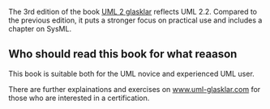 The 3rd edition of the book [UML 2 glasklar](Readme.md) reflects UML 2.2. Compared to the previous edition, it puts a stronger focus on practical use and includes a chapter on SysML.

## Who should read this book for what reaason
This book is suitable both for the UML novice and experienced UML user.

There are further explainations and exercises on www.uml-glasklar.com for those who are interested in a certification.
